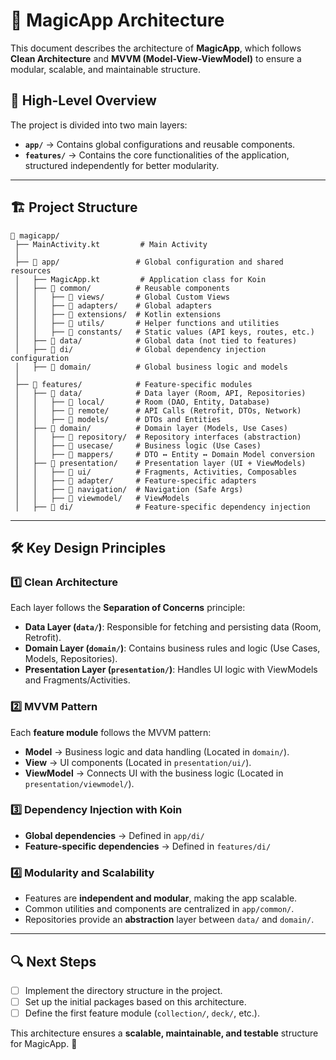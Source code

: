 # 📖 MagicApp Architecture

This document describes the architecture of **MagicApp**, which follows **Clean Architecture** and **MVVM (Model-View-ViewModel)** to ensure a modular, scalable, and maintainable structure.

## 📌 High-Level Overview
The project is divided into two main layers:
- **`app/`** → Contains global configurations and reusable components.
- **`features/`** → Contains the core functionalities of the application, structured independently for better modularity.

---

## 🏗️ **Project Structure**

```
📂 magicapp/
 ├── MainActivity.kt         # Main Activity
 │
 ├── 📂 app/                 # Global configuration and shared resources
 │   ├── MagicApp.kt         # Application class for Koin
 │   ├── 📂 common/          # Reusable components
 │   │   ├── 📂 views/       # Global Custom Views
 │   │   ├── 📂 adapters/    # Global adapters
 │   │   ├── 📂 extensions/  # Kotlin extensions
 │   │   ├── 📂 utils/       # Helper functions and utilities
 │   │   ├── 📂 constants/   # Static values (API keys, routes, etc.)
 │   ├── 📂 data/            # Global data (not tied to features)
 │   ├── 📂 di/              # Global dependency injection configuration
 │   ├── 📂 domain/          # Global business logic and models
 │
 ├── 📂 features/            # Feature-specific modules
 │   ├── 📂 data/            # Data layer (Room, API, Repositories)
 │   │   ├── 📂 local/       # Room (DAO, Entity, Database)
 │   │   ├── 📂 remote/      # API Calls (Retrofit, DTOs, Network)
 │   │   ├── 📂 models/      # DTOs and Entities
 │   ├── 📂 domain/          # Domain layer (Models, Use Cases)
 │   │   ├── 📂 repository/  # Repository interfaces (abstraction)
 │   │   ├── 📂 usecase/     # Business logic (Use Cases)
 │   │   ├── 📂 mappers/     # DTO ↔ Entity ↔ Domain Model conversion
 │   ├── 📂 presentation/    # Presentation layer (UI + ViewModels)
 │   │   ├── 📂 ui/          # Fragments, Activities, Composables
 │   │   ├── 📂 adapter/     # Feature-specific adapters
 │   │   ├── 📂 navigation/  # Navigation (Safe Args)
 │   │   ├── 📂 viewmodel/   # ViewModels
 │   ├── 📂 di/              # Feature-specific dependency injection
```

---

## 🛠️ **Key Design Principles**

### **1️⃣ Clean Architecture**
Each layer follows the **Separation of Concerns** principle:
- **Data Layer (`data/`)**: Responsible for fetching and persisting data (Room, Retrofit).
- **Domain Layer (`domain/`)**: Contains business rules and logic (Use Cases, Models, Repositories).
- **Presentation Layer (`presentation/`)**: Handles UI logic with ViewModels and Fragments/Activities.

### **2️⃣ MVVM Pattern**
Each **feature module** follows the MVVM pattern:
- **Model** → Business logic and data handling (Located in `domain/`).
- **View** → UI components (Located in `presentation/ui/`).
- **ViewModel** → Connects UI with the business logic (Located in `presentation/viewmodel/`).

### **3️⃣ Dependency Injection with Koin**
- **Global dependencies** → Defined in `app/di/`
- **Feature-specific dependencies** → Defined in `features/di/`

### **4️⃣ Modularity and Scalability**
- Features are **independent and modular**, making the app scalable.
- Common utilities and components are centralized in `app/common/`.
- Repositories provide an **abstraction** layer between `data/` and `domain/`.

---

## 🔍 **Next Steps**
- [ ] Implement the directory structure in the project.
- [ ] Set up the initial packages based on this architecture.
- [ ] Define the first feature module (`collection/`, `deck/`, etc.).

This architecture ensures a **scalable, maintainable, and testable** structure for MagicApp. 🚀
